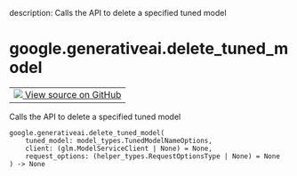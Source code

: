 description: Calls the API to delete a specified tuned model

<div itemscope itemtype="http://developers.google.com/ReferenceObject">
<meta itemprop="name" content="google.generativeai.delete_tuned_model" />
<meta itemprop="path" content="Stable" />
</div>

# google.generativeai.delete_tuned_model

<!-- Insert buttons and diff -->

<table class="tfo-notebook-buttons tfo-api nocontent">
<td>
  <a target="_blank" href="https://github.com/google/generative-ai-python/blob/master/google/generativeai/models.py#L453-L467">
    <img src="https://www.tensorflow.org/images/GitHub-Mark-32px.png" />
    View source on GitHub
  </a>
</td>
</table>



Calls the API to delete a specified tuned model


<pre class="devsite-click-to-copy prettyprint lang-py tfo-signature-link">
<code>google.generativeai.delete_tuned_model(
    tuned_model: model_types.TunedModelNameOptions,
    client: (glm.ModelServiceClient | None) = None,
    request_options: (helper_types.RequestOptionsType | None) = None
) -> None
</code></pre>



<!-- Placeholder for "Used in" -->
